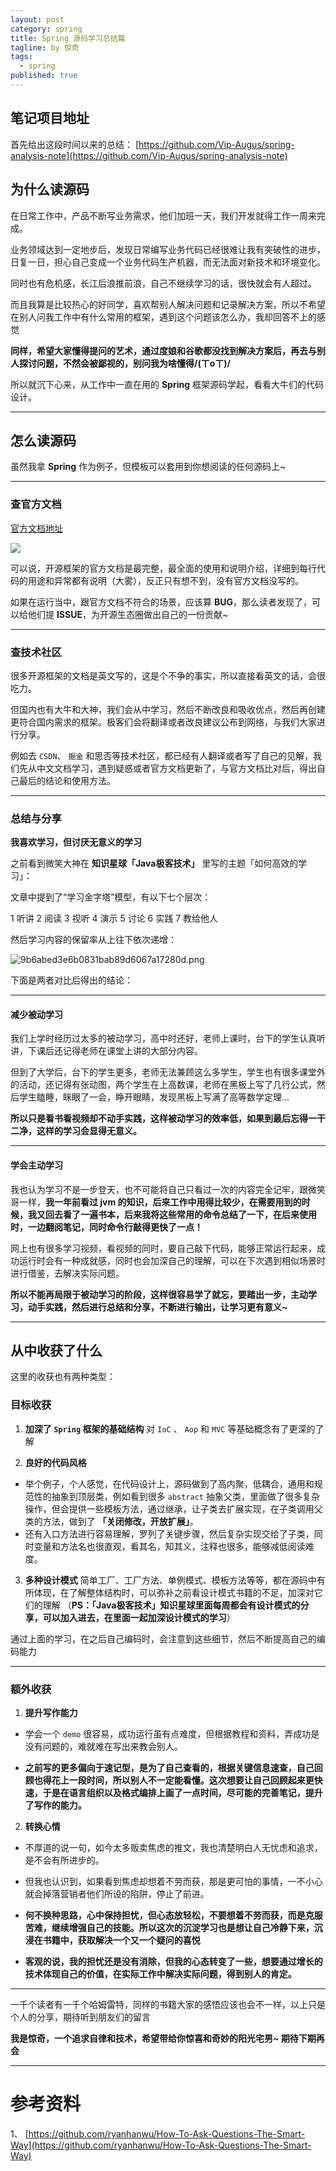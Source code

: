 ```yaml
---
layout: post
category: spring
title: Spring 源码学习总结篇
tagline: by 惊奇
tags: 
  - spring
published: true
---
```


## 笔记项目地址

首先给出这段时间以来的总结：
[https://github.com/Vip-Augus/spring-analysis-note](https://github.com/Vip-Augus/spring-analysis-note)

## 为什么读源码

在日常工作中，产品不断写业务需求，他们加班一天，我们开发就得工作一周来完成。

业务领域达到一定地步后，发现日常编写业务代码已经很难让我有突破性的进步，日复一日，担心自己变成一个业务代码生产机器，而无法面对新技术和环境变化。

同时也有危机感，长江后浪推前浪，自己不继续学习的话，很快就会有人超过。

而且我算是比较热心的好同学，喜欢帮别人解决问题和记录解决方案，所以不希望在别人问我工作中有什么常用的框架，遇到这个问题该怎么办，我却回答不上的感觉

**同样，希望大家懂得提问的艺术，通过度娘和谷歌都没找到解决方案后，再去与别人探讨问题，不然会被鄙视的，别问我为啥懂得/(ㄒoㄒ)/**

所以就沉下心来，从工作中一直在用的 **Spring** 框架源码学起，看看大牛们的代码设计。

---
## 怎么读源码

虽然我拿 **Spring** 作为例子，但模板可以套用到你想阅读的任何源码上~

---

### 查官方文档

[官方文档地址](https://docs.spring.io/spring/docs/current/spring-framework-reference/)

![](http://www.justdojava.com/assets/images/2019/java/image_yjq/Spring/env_prepared/docs_spring_io.png)

可以说，开源框架的官方文档是最完整，最全面的使用和说明介绍，详细到每行代码的用途和异常都有说明（大雾），反正只有想不到，没有官方文档没写的。

如果在运行当中，跟官方文档不符合的场景，应该算 **BUG**，那么读者发现了，可以给他们提 **ISSUE**，为开源生态圈做出自己的一份贡献~

---
### 查技术社区

很多开源框架的文档是英文写的，这是个不争的事实，所以直接看英文的话，会很吃力。

但国内也有大牛和大神，我们会从中学习，然后不断改良和吸收优点，然后再创建更符合国内需求的框架。极客们会将翻译或者改良建议公布到网络，与我们大家进行分享。

例如去 `CSDN`、 `掘金` 和思否等技术社区，都已经有人翻译或者写了自己的见解，我们先从中文文档学习，遇到疑惑或者官方文档更新了，与官方文档比对后，得出自己最后的结论和使用方法。

---
### 总结与分享

**我喜欢学习，但讨厌无意义的学习**

之前看到微笑大神在 **知识星球「Java极客技术」** 里写的主题「如何高效的学习」：

文章中提到了“学习金字塔”模型，有以下七个层次：

1 听讲
2 阅读
3 视听
4 演示
5 讨论
6 实践
7 教给他人

然后学习内容的保留率从上往下依次递增：

![9b6abed3e6b0831bab89d6067a17280d.png](https://images.zsxq.com/Fr8gpy1TG_qfmOp5pxpfN2NbHLX4?e=1906272000&token=kIxbL07-8jAj8w1n4s9zv64FuZZNEATmlU_Vm6zD:68oDBH8smN7buHXPjWZzAimFNQY=)

下面是两者对比后得出的结论：

---
#### 减少被动学习

我们上学时经历过太多的被动学习，高中时还好，老师上课时，台下的学生认真听讲，下课后还记得老师在课堂上讲的大部分内容。

但到了大学后，台下的学生更多，老师无法兼顾这么多学生，学生也有很多课堂外的活动，还记得有张动图，两个学生在上高数课，老师在黑板上写了几行公式，然后学生瞌睡，眯眼了一会，睁开眼睛，发现黑板上写满了高等数学定理...

**所以只是看书看视频却不动手实践，这样被动学习的效率低，如果到最后忘得一干二净，这样的学习会显得无意义。**

---
#### 学会主动学习

我也认为学习不是一步登天，也不可能将自己只看过一次的内容完全记牢，跟微笑哥一样，**我一年前看过 jvm 的知识，后来工作中用得比较少，在需要用到的时候，我又回去看了一遍书本，后来我将这些常用的命令总结了一下，在后来使用时，一边翻阅笔记，同时命令行敲得更快了一点！**

网上也有很多学习视频，看视频的同时，要自己敲下代码，能够正常运行起来，成功运行时会有一种成就感，同时也会加深自己的理解，可以在下次遇到相似场景时进行借鉴，去解决实际问题。

**所以不能再局限于被动学习的阶段，这样很容易学了就忘，要踏出一步，主动学习，动手实践，然后进行总结和分享，不断进行输出，让学习更有意义~**

---
## 从中收获了什么

这里的收获也有两种类型：

### 目标收获

1. **加深了 `Spring` 框架的基础结构**
对 `IoC` 、 `Aop` 和 `MVC` 等基础概念有了更深的了解

2. **良好的代码风格**
* 举个例子，个人感觉，在代码设计上，源码做到了高内聚，低耦合，通用和规范性的抽象到顶层类，例如看到很多 `abstract` 抽象父类，里面做了很多复杂操作，但会提供一些模板方法，通过继承，让子类去扩展实现，在子类调用父类的方法，做到了 **「关闭修改，开放扩展」**。
* 还有入口方法进行容易理解，罗列了关键步骤，然后复杂实现交给了子类，同时变量和方法名也很直观，看其名，知其义，注释也很多，能够减低阅读难度。

3. **多种设计模式**
简单工厂、工厂方法、单例模式、模板方法等等，都在源码中有所体现，在了解整体结构时，可以弥补之前看设计模式书籍的不足，加深对它们的理解
（**PS：「Java极客技术」知识星球里面每周都会有设计模式的分享，可以加入进去，在里面一起加深设计模式的学习**）

通过上面的学习，在之后自己编码时，会注意到这些细节，然后不断提高自己的编码能力

---
### 额外收获

1. **提升写作能力**
* 学会一个 `demo` 很容易，成功运行虽有点难度，但根据教程和资料，弄成功是没有问题的，难就难在写出来教会别人。

* **之前写的更多偏向于速记型，是为了自己查看的，根据关键信息速查，自己回顾也得花上一段时间，所以别人不一定能看懂。这次想要让自己回顾起来更快速，于是在语言组织以及格式编排上画了一点时间，尽可能的完善笔记，提升了写作的能力。**


2. **转换心情**

* 不厚道的说一句，如今太多贩卖焦虑的推文，我也清楚明白人无忧虑和追求，是不会有所进步的。

* 但我也认识到，如果看到焦虑却想着不劳而获，那是更可怕的事情，一不小心就会掉落营销者他们所设的陷阱，停止了前进。

* **何不换种思路，心中保持担忧，但心态放轻松，不要想着不劳而获，而是克服苦难，继续增强自己的技能。所以这次的沉淀学习也是想让自己冷静下来，沉浸在书籍中，获取解决一个又一个疑问的喜悦**

* **客观的说，我的担忧还是没有消除，但我的心态转变了一些，想要通过增长的技术体现自己的价值，在实际工作中解决实际问题，得到别人的肯定。**

---

一千个读者有一千个哈姆雷特，同样的书籍大家的感悟应该也会不一样，以上只是个人的分享，期待听到朋友们的留言

**我是惊奇，一个追求自律和技术，希望带给你惊喜和奇妙的阳光宅男~ 期待下期再会**

---
# 参考资料

1、 [https://github.com/ryanhanwu/How-To-Ask-Questions-The-Smart-Way](https://github.com/ryanhanwu/How-To-Ask-Questions-The-Smart-Way)



















